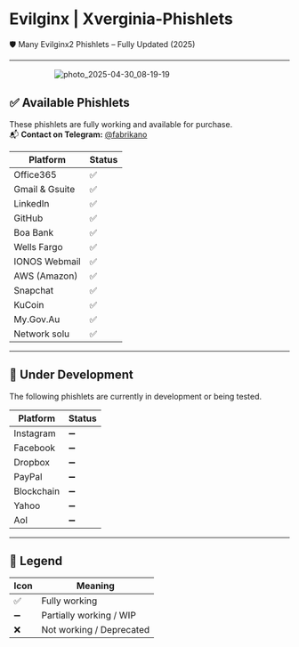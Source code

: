 # Evilginx | Xverginia-Phishlets  
🛡️ Many Evilginx2 Phishlets – Fully Updated (2025)

---
ᅠᅠᅠᅠᅠᅠ
![photo_2025-04-30_08-19-19](https://github.com/user-attachments/assets/65621bba-a7e1-47e4-85e9-6b061a34e783)


## ✅ Available Phishlets

These phishlets are fully working and available for purchase.  
📬 **Contact on Telegram:** [@fabrikano](https://t.me/fabrikano)

| Platform        | Status |
|-----------------|--------|
| Office365       | ✅     |
| Gmail & Gsuite  | ✅     |
| LinkedIn        | ✅     |
| GitHub          | ✅     |
| Boa Bank        | ✅     |
| Wells Fargo     | ✅     |
| IONOS Webmail   | ✅     |
| AWS (Amazon)    | ✅     |
| Snapchat        | ✅     |
| KuCoin          | ✅     |
| My.Gov.Au‌       | ✅     |
| Network solu    | ✅     |

---

## 🔧 Under Development

The following phishlets are currently in development or being tested.

| Platform     | Status |
|--------------|--------|
| Instagram    | ➖     |
| Facebook     | ➖     |
| Dropbox      | ➖     |
| PayPal       | ➖     |
| Blockchain   | ➖     |
| Yahoo        | ➖     |
| Aol          | ➖     |
---

## 📌 Legend

| Icon | Meaning                  |
|------|--------------------------|
| ✅   | Fully working            |
| ➖   | Partially working / WIP  |
| ❌   | Not working / Deprecated |
